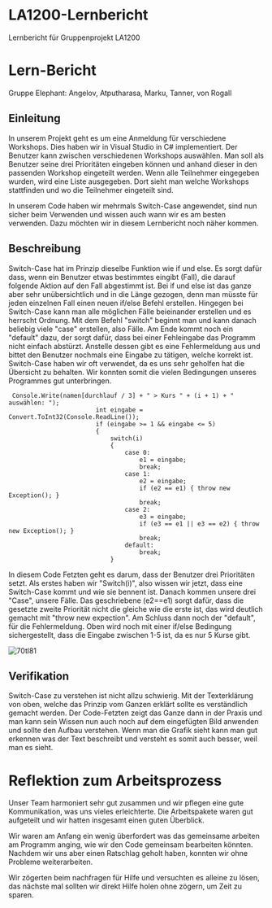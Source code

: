 # LA1200-Lernbericht
Lernbericht für Gruppenprojekt LA1200

# Lern-Bericht
Gruppe Elephant: Angelov, Atputharasa, Marku, Tanner, von Rogall

## Einleitung

In unserem Projekt geht es um eine Anmeldung für verschiedene Workshops. Dies haben wir in Visual Studio in C# implementiert. Der Benutzer kann zwischen verschiedenen Workshops auswählen. Man soll als Benutzer seine drei Prioritäten eingeben können und anhand dieser in den passenden Workshop eingeteilt werden. Wenn alle Teilnehmer eingegeben wurden, wird eine Liste ausgegeben. Dort sieht man welche Workshops stattfinden und wo die Teilnehmer eingeteilt sind. 

In unserem Code haben wir mehrmals Switch-Case angewendet, sind nun sicher beim Verwenden und wissen auch wann wir es am besten verwenden. Dazu möchten wir in diesem Lernbericht noch näher kommen.

## Beschreibung


Switch-Case hat im Prinzip dieselbe Funktion wie if und else. Es sorgt dafür dass, wenn ein Benutzer etwas bestimmtes eingibt (Fall), die darauf folgende Aktion auf den Fall abgestimmt ist. Bei if und else ist das ganze aber sehr unübersichtlich und in die Länge gezogen, denn man müsste für jeden einzelnen Fall einen neuen if/else Befehl erstellen. Hingegen bei Switch-Case kann man alle möglichen Fälle beieinander erstellen und es herrscht Ordnung. Mit dem Befehl "switch" beginnt man und kann danach beliebig viele "case" erstellen, also Fälle. Am Ende kommt noch ein "default" dazu, der sorgt dafür, dass bei einer Fehleingabe das Programm nicht einfach abstürzt. Anstelle dessen gibt es eine Fehlermeldung aus und bittet den Benutzer nochmals eine Eingabe zu tätigen, welche korrekt ist. Switch-Case haben wir oft verwendet, da es uns sehr geholfen hat die Übersicht zu behalten. Wir konnten somit die vielen Bedingungen unseres Programmes gut unterbringen.


```
 Console.Write(namen[durchlauf / 3] + " > Kurs " + (i + 1) + " auswählen: ");
                        int eingabe = Convert.ToInt32(Console.ReadLine());
                        if (eingabe >= 1 && eingabe <= 5)
                        { 
                            switch(i)
                            {
                                case 0:
                                    e1 = eingabe;
                                    break;
                                case 1:
                                    e2 = eingabe;
                                    if (e2 == e1) { throw new Exception(); }
                                    break;
                                case 2:
                                    e3 = eingabe;
                                    if (e3 == e1 || e3 == e2) { throw new Exception(); }
                                    break;
                                default:
                                    break;
                            }
```
In diesem Code Fetzten geht es darum, dass der Benutzer drei Prioritäten setzt. Als erstes haben wir "Switch(i)",  also wissen wir jetzt, dass eine Switch-Case kommt und wie sie bennent ist. Danach kommen unsere drei "Case", unsere Fälle. Das geschriebene (e2==e1) sorgt dafür, dass die gesetzte zweite Priorität nicht die gleiche wie die erste ist, das wird deutlich gemacht mit "throw new expection". Am Schluss dann noch der "default", für die Fehlermeldung. Oben wird noch mit einer if/else Bedingung sichergestellt, dass die Eingabe zwischen 1-5 ist, da es nur 5 Kurse gibt.

![70tl81](https://user-images.githubusercontent.com/110893394/201900510-771e1bd9-5e02-4089-b948-caef1c8b7785.gif)

## Verifikation

Switch-Case zu verstehen ist nicht allzu schwierig. Mit der Texterklärung von oben, welche das Prinzip vom Ganzen erklärt sollte es verständlich gemacht werden. Der Code-Fetzten zeigt das Ganze dann in der Praxis und man kann sein Wissen nun auch noch auf dem eingefügten Bild anwenden und sollte den Aufbau verstehen. Wenn man die Grafik sieht kann man gut erkennen was der Text beschreibt und versteht es somit auch besser, weil man es sieht. 

# Reflektion zum Arbeitsprozess

Unser Team harmoniert sehr gut zusammen und wir pflegen eine gute Kommunikation, was uns vieles erleichterte. Die Arbeitspakete waren gut aufgeteilt und wir hatten insgesamt einen guten Überblick. 

Wir waren am Anfang ein wenig überfordert was das gemeinsame arbeiten am Programm anging, wie wir den Code gemeinsam bearbeiten könnten. Nachdem wir uns aber einen Ratschlag geholt haben, konnten wir ohne Probleme weiterarbeiten.

Wir zögerten beim nachfragen für Hilfe und versuchten es alleine zu lösen, das nächste mal sollten wir direkt Hilfe holen ohne zögern, um Zeit zu sparen.
